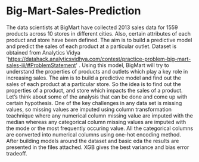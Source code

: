 # Big-Mart-Sales-Prediction
The data scientists at BigMart have collected 2013 sales data for 1559 products across 10 stores in different cities. Also, certain attributes of each product and store have been defined. The aim is to build a predictive model and predict the sales of each product at a particular outlet. 
Dataset is obtained from Analytics Vidya 'https://datahack.analyticsvidhya.com/contest/practice-problem-big-mart-sales-iii/#ProblemStatement' .
Using this model, BigMart will try to understand the properties of products and outlets which play a key role in increasing sales.
The aim is to build a predictive model and find out the sales of each product at a particular store.
So the idea is to find out the properties of a product, and store which impacts the sales of a product. Let’s think about some of the analysis that can be done and come up with certain hypothesis.
One of the key challenges in any data set is missing values, so missing values are imputed using column transformation teachnique where any numerical column missing value are imputed with the median whereas any categorical column missing values are imputed with the mode or the most frequently occuring value.
All the categorical columns are converted into numerical columns using one-hot encoding method.
After building models around the dataset and basic eda the results are presented in the files attached.
XGB gives the best variance and bias error tradeoff.
